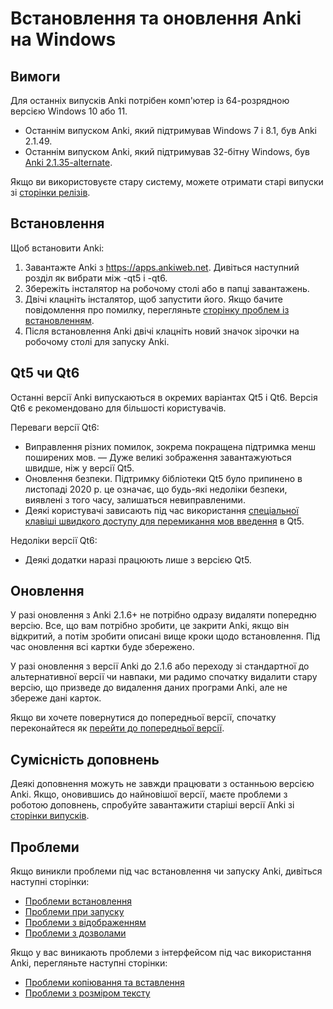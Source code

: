 # Встановлення та оновлення Anki на Windows

<!-- toc -->

## Вимоги

Для останніх випусків Anki потрібен комп'ютер із 64-розрядною версією Windows 10 або 11.

- Останнім випуском Anki, який підтримував Windows 7 і 8.1, був Anki 2.1.49.
- Останнім випуском Anki, який підтримував 32-бітну Windows, був [Anki 2.1.35-alternate](https://github.com/ankitects/anki/releases/tag/2.1.35).

Якщо ви використовуєте стару систему, можете отримати старі випуски зі [сторінки релізів](https://github.com/ankitects/anki/releases).

## Встановлення

Щоб встановити Anki:

1. Завантажте Anki з <https://apps.ankiweb.net>. Дивіться наступний розділ
   як вибрати між -qt5 і -qt6.
2. Збережіть інсталятор на робочому столі або в папці завантажень.
3. Двічі клацніть інсталятор, щоб запустити його. Якщо бачите повідомлення про
   помилку, перегляньте [сторінку проблем із встановленням](installation-issues.md).
4. Після встановлення Anki двічі клацніть новий значок зірочки на
   робочому столі для запуску Anki.

## Qt5 чи Qt6

Останні версії Anki випускаються в окремих варіантах Qt5 і Qt6. Версія Qt6 є
рекомендовано для більшості користувачів.

Переваги версії Qt6:

- Виправлення різних помилок, зокрема покращена підтримка менш поширених мов.
— Дуже великі зображення завантажуються швидше, ніж у версії Qt5.
- Оновлення безпеки. Підтримку бібліотеки Qt5 було припинено в листопаді 2020 р.
  це означає, що будь-які недоліки безпеки, виявлені з того часу, залишаться невиправленими.
- Деякі користувачі зависають під час використання [спеціальної клавіші швидкого доступу для перемикання мов введення](https://github.com/ankitects/anki/issues/1105)
  в Qt5.

Недоліки версії Qt6:

- Деякі додатки наразі працюють лише з версією Qt5.

## Оновлення

У разі оновлення з Anki 2.1.6+ не потрібно одразу видаляти попередню версію. Все, що вам потрібно зробити, це закрити Anki, якщо він відкритий, а потім зробити
описані вище кроки щодо встановлення. Під час оновлення всі картки буде збережено.

У разі оновлення з версії Anki до 2.1.6 або переходу зі стандартної
до альтернативної версії чи навпаки, ми радимо спочатку видалити стару версію,
що призведе до видалення даних програми Anki, але не збереже дані карток.

Якщо ви хочете повернутися до попередньої версії, спочатку переконайтеся як
[перейти до попередньої версії](http://changes.ankiweb.net).

## Сумісність доповнень

Деякі доповнення можуть не завжди працювати з останньою версією Anki. Якщо, оновившись до
найновішої версії, маєте проблеми з роботою доповнень, спробуйте завантажити старіші версії Anki зі [сторінки випусків](https://github.com/ankitects/anki/releases).

## Проблеми

Якщо виникли проблеми під час встановлення чи запуску Anki, дивіться
наступні сторінки:

- [Проблеми встановлення](installation-issues.md)
- [Проблеми при запуску](startup-issues.md)
- [Проблеми з відображенням](display-issues.md)
- [Проблеми з дозволами](permission-problems.md)

Якщо у вас виникають проблеми з інтерфейсом під час використання Anki, перегляньте наступні сторінки:

- [Проблеми копіювання та вставлення](copy-and-paste.md)
- [Проблеми з розміром тексту](text-size.md)
